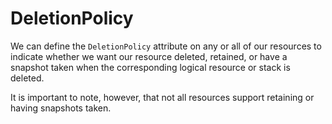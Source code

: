 # DeletionPolicy

We can define the `DeletionPolicy` attribute on any or all of our resources to indicate whether we want our resource deleted, retained, or have a snapshot taken when the corresponding logical resource or stack is deleted.

It is important to note, however, that not all resources support retaining or having snapshots taken.

